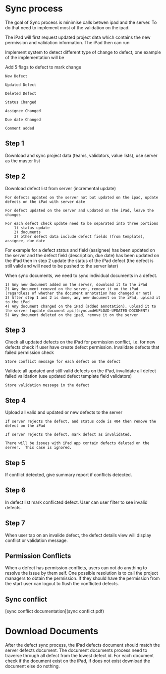 Sync process
============

The goal of Sync process is minimise calls betwen ipad and the server.  To do that need to implement most of the validation
on the ipad.  

The iPad will first request updated project data which contains the new permission and validation information.  The iPad then
can run 


Implement system to detect different type of change to defect, one example of the implementation will be

Add 5 flags to defect to mark change 

    New Defect

    Updated Defect
    
    Deleted Defect

    Status Changed

    Assignee Changed

    Due date Changed

    Comment added

Step 1
------

Download and sync project data (teams, validators, value lists), use server as the master list

Step 2 
------
Download defect list from server (incremental update)

    For defects updated on the server not but updated on the ipad, update defects on the iPad with server date

    For defect updated on the server and updated on the iPad, leave the changes

    For each defect check update need to be separated into three portions
        1) status update
        2) documents
        3) other defect data include defect fields (from template), assignee, due date


For example for a defect status and field (assignee) has been updated on the server and the defect field (description, due date) has been updated on the iPad
then in step 2 update the status of the iPad defect (the defect is still valid and will need to be pushed to the server later)

When sync documents, we need to sync individual documents in a defect.  

    1) Any new document added on the server, download it to the iPad
    2) Any document removed on the server, remove it on the iPad (regardless of whether the document annotation has changed or not)
    3) After step 1 and 2 is done, any new document on the iPad, upload it to the iPad
    4) Any document changed on the iPad (added annotation), upload it to the server [update document api](sync.md#UPLOAD-UPDATED-DOCUMENT)
    5) Any document deleted on the ipad, remove it on the server

Step 3
------

Check all updated defects on the iPad for permission conflict, i.e. for new defects check if user have create defect permission.
Invalidate defects that failed permission check

    Store conflict message for each defect on the defect

Validate all updated and still valid defects on the iPad, invalidate all defect failed validation (use updated defect template field validators)

    Store validation message in the defect

Step 4
------
Upload all valid and updated or new defects to the server

    If server rejects the defect, and status code is 404 then remove the defect on the iPad

    If server rejects the defect, mark defect as invalidated.  

    There will be issues with iPad app contain defects deleted on the server.  This case is ignored.

Step 5
------
If conflict detected, give summary report if conflicts detected.

Step 6
------
In defect list mark conflicted defect.  User can user filter to see invalid defects.

Step 7 
------
When user tap on an invalide defect, the defect details view will display conflict or validation message.

Permission Conflicts
--------------------
When a defect has permission conflicts, users can not do anything to resolve the issue by them self.
One possible resolution is to call the project managers to obtain the permission.  If they should have the permission from the start
user can logout to flush the conflicted defects.

Sync conflict
-------------
[sync conflict documentation](sync conflict.pdf)

Download Documents
==================

After the defect sync process, the iPad defects document should match the server defects document.  The 
document documents process need to traverse through all defect from the lowest defect id.  For each document
check if the document exist on the iPad, if does not exist download the document else do nothing.




